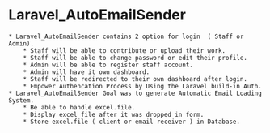 # Laravel_AutoEmailSender
    * Laravel_AutoEmailSender contains 2 option for login  ( Staff or Admin). 
        * Staff will be able to contribute or upload their work.
        * Staff will be able to change password or edit their profile.
        * Admin will be able to register staff account.
        * Admin will have it own dashboard.
        * Staff will be redirected to their own dashboard after login.
        * Empower Authencation Process by Using the Laravel build-in Auth. 
    * Laravel_AutoEmailSender Goal was to generate Automatic Email Loading System.
        * Be able to handle excel.file.
        * Display excel file after it was dropped in form.
        * Store excel.file ( client or email receiver ) in Database.
        
        
